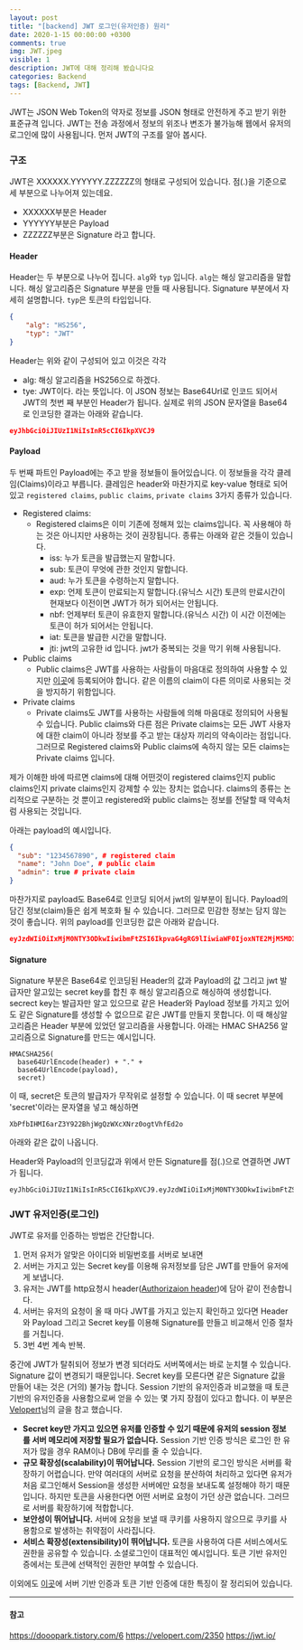 ```yaml
---
layout: post
title: "[backend] JWT 로그인(유저인증) 원리"
date: 2020-1-15 00:00:00 +0300
comments: true
img: JWT.jpeg
visible: 1
description: JWT에 대해 정리해 봤습니다요
categories: Backend
tags: [Backend, JWT]
---
```

JWT는 JSON Web Token의 약자로 정보를 JSON 형태로 안전하게 주고 받기 위한 표준규격 입니다.
JWT는 전송 과정에서 정보의 위조나 변조가 불가능해 웹에서 유저의 로그인에 많이 사용됩니다. 먼저 JWT의 구조를 알아 봅시다.

### 구조
JWT은 XXXXXX.YYYYYY.ZZZZZZ의 형태로 구성되어 있습니다. 점(.)을 기준으로 세 부분으로 나누어져 있는데요.
- XXXXXX부분은 Header
- YYYYYY부분은 Payload
- ZZZZZZ부분은 Signature
라고 합니다.

#### Header
Header는 두 부분으로 나누어 집니다. `alg`와 `typ` 입니다.
`alg`는 해싱 알고리즘을 말합니다. 해싱 알고리즘은 Signature 부분을 만들 때 사용됩니다. Signature 부분에서 자세히 설명합니다.
`typ`은 토큰의 타입입니다.

```json
{
    "alg": "HS256",
    "typ": "JWT"
}
```
Header는 위와 같이 구성되어 있고 이것은 각각
- alg: 해싱 알고리즘을 HS256으로 하겠다.
- tye: JWT이다.
라는 뜻입니다. 이 JSON 정보는 Base64Url로 인코드 되어서 JWT의 첫번 째 부분인 Header가 됩니다.
실제로 위의 JSON 문자열을 Base64로 인코딩한 결과는 아래와 같습니다.
```json
eyJhbGciOiJIUzI1NiIsInR5cCI6IkpXVCJ9
```

#### Payload
두 번째 파트인 Payload에는 주고 받을 정보들이 들어있습니다. 이 정보들을 각각 클레임(Claims)이라고 부릅니다. 클레임은 header와 마찬가지로 key-value 형태로 되어 있고 `registered claims`, `public claims`, `private claims` 3가지 종류가 있습니다.
- Registered claims:
  - Registered claims은 이미 기존에 정해져 있는 claims입니다. 꼭 사용해야 하는 것은 아니지만 사용하는 것이 권장됩니다. 종류는 아래와 같은 것들이 있습니다.
    - iss: 누가 토큰을 발급했는지 말합니다.
    - sub: 토큰이 무엇에 관한 것인지 말합니다.
    - aud: 누가 토큰을 수령하는지 말합니다.
    - exp: 언제 토큰이 만료되는지 말합니다.(유닉스 시간) 토큰의 만료시간이 현재보다 이전이면 JWT가 허가 되어서는 안됩니다.
    - nbf: 언제부터 토큰이 유효한지 말합니다.(유닉스 시간) 이 시간 이전에는 토큰이 허가 되어서는 안됩니다.
    - iat: 토큰을 발급한 시간을 말합니다.
    - jti: jwt의 고유한 id 입니다. jwt가 중복되는 것을 막기 위해 사용됩니다.
- Public claims
  - Public claims은 JWT를 사용하는 사람들이 마음대로 정의하여 사용할 수 있지만 [이곳](https://www.iana.org/assignments/jwt/jwt.xhtml)에 등록되어야 합니다. 같은 이름의 claim이 다른 의미로 사용되는 것을 방지하기 위함입니다. 
- Private claims
  - Private claims도 JWT를 사용하는 사람들에 의해 마음대로 정의되어 사용될 수 있습니다. Public claims와 다른 점은 Private claims는 모든 JWT 사용자에 대한 claim이 아니라 정보를 주고 받는 대상자 끼리의 약속이라는 점입니다. 그러므로 Registered claims와 Public claims에 속하지 않는 모든 claims는 Private claims 입니다.

제가 이해한 바에 따르면 claims에 대해 어떤것이 registered claims인지 public claims인지 private claims인지 강제할 수 있는 장치는 없습니다. claims의 종류는 논리적으로 구분하는 것 뿐이고 registered와 public claims는 정보를 전달할 때 약속처럼 사용되는 것입니다.

아래는 payload의 예시입니다.
```json
{
  "sub": "1234567890", # registered claim
  "name": "John Doe", # public claim
  "admin": true # private claim
}
```
마찬가지로 payload도 Base64로 인코딩 되어서 jwt의 일부분이 됩니다. Payload의 담긴 정보(claim)들은 쉽게 복호화 될 수 있습니다. 그러므로 민감한 정보는 담지 않는 것이 좋습니다. 위의 payload를 인코딩한 값은 아래와 같습니다.

```json
eyJzdWIiOiIxMjM0NTY3ODkwIiwibmFtZSI6IkpvaG4gRG9lIiwiaWF0IjoxNTE2MjM5MDIyfQ
```

#### Signature
Signature 부분은 Base64로 인코딩된 Header의 값과 Payload의 값 그리고 jwt 발급자만 알고있는 secret key를 합친 후 해싱 알고리즘으로 해싱하여 생성합니다. secrect key는 발급자만 알고 있으므로 같은 Header와 Payload 정보를 가지고 있어도 같은 Signature를 생성할 수 없으므로 같은 JWT를 만들지 못합니다. 이 때 해싱알고리즘은 Header 부분에 있었던 알고리즘을 사용합니다. 아래는 HMAC SHA256 알고리즘으로 Signature를 만드는 예시입니다.

```
HMACSHA256(
  base64UrlEncode(header) + "." +
  base64UrlEncode(payload),
  secret)
```
이 때, secret은 토큰의 발급자가 무작위로 설정할 수 있습니다. 이 때 secret 부분에 'secret'이라는 문자열을 넣고 해싱하면 

```
XbPfbIHMI6arZ3Y922BhjWgQzWXcXNrz0ogtVhfEd2o
```
아래와 같은 값이 나옵니다. 

Header와 Payload의 인코딩값과 위에서 만든 Signature를 점(.)으로 연결하면 JWT가 됩니다.
```
eyJhbGciOiJIUzI1NiIsInR5cCI6IkpXVCJ9.eyJzdWIiOiIxMjM0NTY3ODkwIiwibmFtZSI6IkpvaG4gRG9lIiwiaWF0IjoxNTE2MjM5MDIyfQ.XbPfbIHMI6arZ3Y922BhjWgQzWXcXNrz0ogtVhfEd2o
```

### JWT 유저인증(로그인)
JWT로 유저를 인증하는 방법은 간단합니다.
1. 먼저 유저가 알맞은 아이디와 비밀번호를 서버로 보내면
2. 서버는 가지고 있는 Secret key를 이용해 유저정보를 담은 JWT를 만들어 유저에게 보냅니다.
3. 유저는 JWT를 http요청시 header([Authorizaion header](https://developer.mozilla.org/ko/docs/Web/HTTP/Headers/Authorization))에 담아 같이 전송합니다.
4. 서버는 유저의 요청이 올 때 마다 JWT를 가지고 있는지 확인하고 있다면 Header와 Payload 그리고 Secret key를 이용해 Signature를 만들고 비교해서 인증 절차를 거칩니다.
5. 3번 4번 계속 반복.

중간에 JWT가 탈취되어 정보가 변경 되더라도 서버쪽에서는 바로 눈치챌 수 있습니다. Signature 값이 변경되기 때문입니다. Secret key를 모른다면 같은 Signature 값을 만들어 내는 것은 (거의) 불가능 합니다.
Session 기반의 유저인증과 비교했을 때 토큰 기반의 유저인증을 사용함으로써 얻을 수 있는 몇 가지 장점이 있다고 합니다. 이 부분은 [Velopert](https://velopert.com/2350)님의 글을 참고 했습니다.

- **Secret key만 가지고 있으면 유저를 인증할 수 있기 때문에 유저의 session 정보를 서버 메모리에 저장할 필요가 없습니다.** Session 기반 인증 방식은 로그인 한 유저가 많을 경우 RAM이나 DB에 무리를 줄 수 있습니다. 
- **규모 확장성(scalability)이 뛰어납니다.** Session 기반의 로그인 방식은 서버를 확장하기 어렵습니다. 만약 여러대의 서버로 요청을 분산하여 처리하고 있다면 유저가 처음 로그인해서 Session을 생성한 서버에만 요청을 보내도록 설정해야 하기 때문입니다. 하지만 토큰을 사용한다면 어떤 서버로 요청이 가던 상관 없습니다. 그러므로 서버를 확장하기에 적합합니다.
- **보안성이 뛰어납니다.** 서버에 요청을 보낼 때 쿠키를 사용하지 않으므로 쿠키를 사용함으로 발생하는 취약점이 사라집니다.
- **서비스 확장성(extensibility)이 뛰어납니다.** 토큰을 사용하여 다른 서비스에서도 권한을 공유할 수 있습니다. 소셜로그인이 대표적인 예시입니다. 토큰 기반 유저인증에서는 토큰에 선택적인 권한만 부여할 수 있습니다. 

이외에도 [이곳](https://dooopark.tistory.com/6)에 서버 기반 인증과 토큰 기반 인증에 대한 특징이 잘 정리되어 있습니다.

---
#### 참고
https://dooopark.tistory.com/6
https://velopert.com/2350
https://jwt.io/



